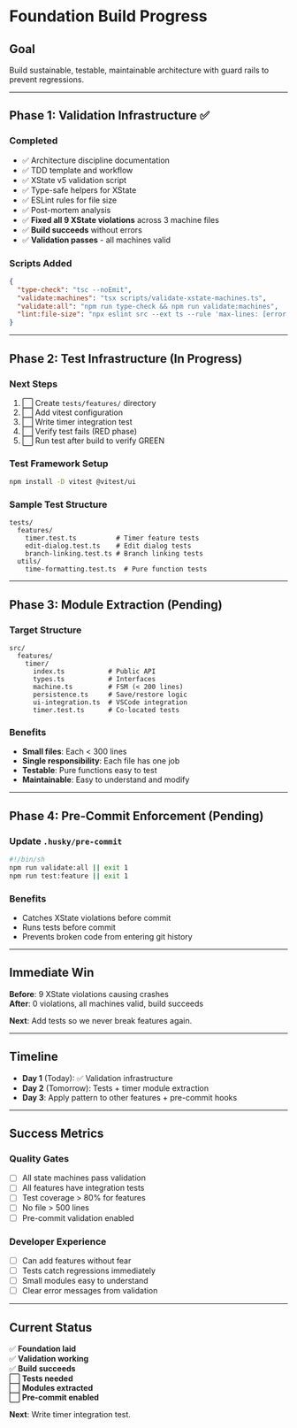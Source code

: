 # Foundation Build Progress

## Goal
Build sustainable, testable, maintainable architecture with guard rails to prevent regressions.

---

## Phase 1: Validation Infrastructure ✅

### Completed
- ✅ Architecture discipline documentation
- ✅ TDD template and workflow
- ✅ XState v5 validation script
- ✅ Type-safe helpers for XState
- ✅ ESLint rules for file size
- ✅ Post-mortem analysis
- ✅ **Fixed all 9 XState violations** across 3 machine files
- ✅ **Build succeeds** without errors
- ✅ **Validation passes** - all machines valid

### Scripts Added
```json
{
  "type-check": "tsc --noEmit",
  "validate:machines": "tsx scripts/validate-xstate-machines.ts",
  "validate:all": "npm run type-check && npm run validate:machines",
  "lint:file-size": "npx eslint src --ext ts --rule 'max-lines: [error, 500]'"
}
```

---

## Phase 2: Test Infrastructure (In Progress)

### Next Steps
1. ⬜ Create `tests/features/` directory
2. ⬜ Add vitest configuration
3. ⬜ Write timer integration test
4. ⬜ Verify test fails (RED phase)
5. ⬜ Run test after build to verify GREEN

### Test Framework Setup
```bash
npm install -D vitest @vitest/ui
```

### Sample Test Structure
```
tests/
  features/
    timer.test.ts          # Timer feature tests
    edit-dialog.test.ts    # Edit dialog tests
    branch-linking.test.ts # Branch linking tests
  utils/
    time-formatting.test.ts  # Pure function tests
```

---

## Phase 3: Module Extraction (Pending)

### Target Structure
```
src/
  features/
    timer/
      index.ts           # Public API
      types.ts           # Interfaces
      machine.ts         # FSM (< 200 lines)
      persistence.ts     # Save/restore logic
      ui-integration.ts  # VSCode integration
      timer.test.ts      # Co-located tests
```

### Benefits
- **Small files**: Each < 300 lines
- **Single responsibility**: Each file has one job
- **Testable**: Pure functions easy to test
- **Maintainable**: Easy to understand and modify

---

## Phase 4: Pre-Commit Enforcement (Pending)

### Update `.husky/pre-commit`
```bash
#!/bin/sh
npm run validate:all || exit 1
npm run test:feature || exit 1
```

### Benefits
- Catches XState violations before commit
- Runs tests before commit
- Prevents broken code from entering git history

---

## Immediate Win

**Before**: 9 XState violations causing crashes  
**After**: 0 violations, all machines valid, build succeeds

**Next**: Add tests so we never break features again.

---

## Timeline

- **Day 1** (Today): ✅ Validation infrastructure
- **Day 2** (Tomorrow): Tests + timer module extraction  
- **Day 3**: Apply pattern to other features + pre-commit hooks

---

## Success Metrics

### Quality Gates
- [ ] All state machines pass validation
- [ ] All features have integration tests
- [ ] Test coverage > 80% for features
- [ ] No file > 500 lines
- [ ] Pre-commit validation enabled

### Developer Experience
- [ ] Can add features without fear
- [ ] Tests catch regressions immediately
- [ ] Small modules easy to understand
- [ ] Clear error messages from validation

---

## Current Status

✅ **Foundation laid**  
✅ **Validation working**  
✅ **Build succeeds**  
⬜ **Tests needed**  
⬜ **Modules extracted**  
⬜ **Pre-commit enabled**

**Next**: Write timer integration test.


